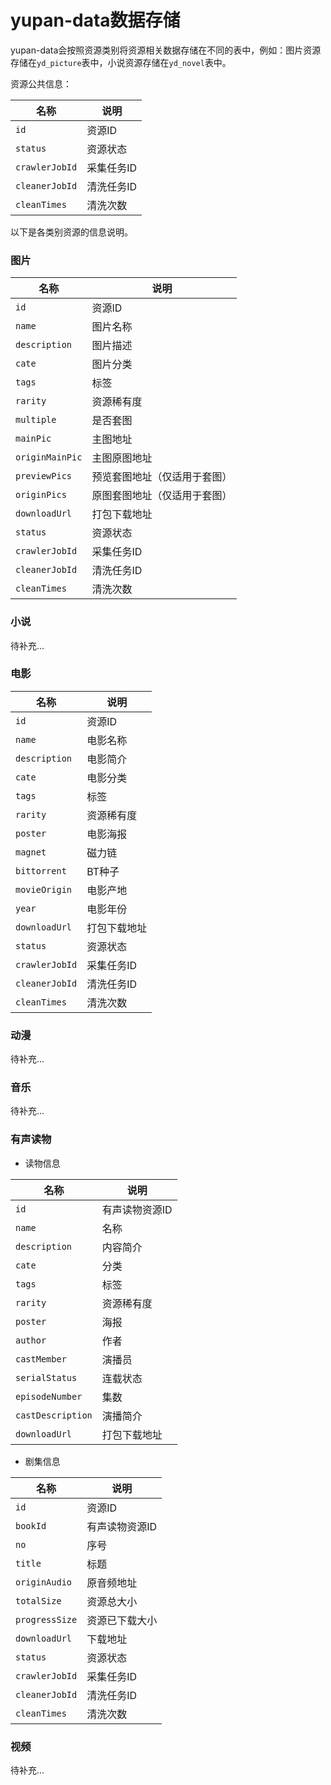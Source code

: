 # yupan-data数据存储

yupan-data会按照资源类别将资源相关数据存储在不同的表中，例如：图片资源存储在`yd_picture`表中，小说资源存储在`yd_novel`表中。

资源公共信息：

|名称|说明|
|---|---|
| `id` | 资源ID |
| `status` | 资源状态
| `crawlerJobId` | 采集任务ID |
| `cleanerJobId` | 清洗任务ID |
| `cleanTimes` | 清洗次数 |

以下是各类别资源的信息说明。

### 图片

|名称|说明|
|---|---|
| `id` | 资源ID |
| `name` | 图片名称 |
| `description` | 图片描述 |
| `cate` | 图片分类 |
| `tags` | 标签 |
| `rarity` | 资源稀有度 |
| `multiple` | 是否套图 |
| `mainPic` | 主图地址 |
| `originMainPic` | 主图原图地址 |
| `previewPics` | 预览套图地址（仅适用于套图） |
| `originPics` | 原图套图地址（仅适用于套图） |
| `downloadUrl` | 打包下载地址 |
| `status` | 资源状态 |
| `crawlerJobId` | 采集任务ID |
| `cleanerJobId` | 清洗任务ID |
| `cleanTimes` | 清洗次数 |

### 小说

待补充...

### 电影

|名称|说明|
|---|---|
| `id` | 资源ID |
| `name` | 电影名称 |
| `description` | 电影简介 |
| `cate` | 电影分类 |
| `tags` | 标签 |
| `rarity` | 资源稀有度 |
| `poster` | 电影海报 |
| `magnet` | 磁力链 |
| `bittorrent` | BT种子 |
| `movieOrigin` | 电影产地 |
| `year` | 电影年份 |
| `downloadUrl` | 打包下载地址 |
| `status` | 资源状态 |
| `crawlerJobId` | 采集任务ID |
| `cleanerJobId` | 清洗任务ID |
| `cleanTimes` | 清洗次数 |

### 动漫

待补充...

### 音乐

待补充...

### 有声读物

- 读物信息

|名称|说明|
|---|---|
| `id` | 有声读物资源ID |
| `name` | 名称 |
| `description` | 内容简介 |
| `cate` | 分类 |
| `tags` | 标签 |
| `rarity` | 资源稀有度 |
| `poster` | 海报 |
| `author` | 作者 |
| `castMember` | 演播员 |
| `serialStatus` | 连载状态 |
| `episodeNumber` | 集数 |
| `castDescription` | 演播简介 |
| `downloadUrl` | 打包下载地址 |

- 剧集信息

|名称|说明|
|---|---|
| `id` | 资源ID |
| `bookId` | 有声读物资源ID |
| `no` | 序号 |
| `title` | 标题 |
| `originAudio` | 原音频地址 |
| `totalSize` | 资源总大小 |
| `progressSize` | 资源已下载大小 |
| `downloadUrl` | 下载地址 |
| `status` | 资源状态 |
| `crawlerJobId` | 采集任务ID |
| `cleanerJobId` | 清洗任务ID |
| `cleanTimes` | 清洗次数 |

### 视频

待补充...
